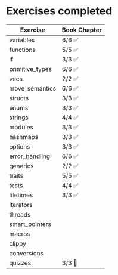 # Exercises completed

| Exercise        | Book Chapter           |
| --------------- | ---------------------- |
| variables       | 6/6 :white_check_mark: |
| functions       | 5/5 :white_check_mark: |
| if              | 3/3 :white_check_mark: |
| primitive_types | 6/6 :white_check_mark: |
| vecs            | 2/2 :white_check_mark: |
| move_semantics  | 6/6 :white_check_mark: |
| structs         | 3/3 :white_check_mark: |
| enums           | 3/3 :white_check_mark: |
| strings         | 4/4 :white_check_mark: |
| modules         | 3/3 :white_check_mark: |
| hashmaps        | 3/3 :white_check_mark: |
| options         | 3/3 :white_check_mark: |
| error_handling  | 6/6 :white_check_mark: |
| generics        | 2/2 :white_check_mark: |
| traits          | 5/5 :white_check_mark: |
| tests           | 4/4 :white_check_mark: |
| lifetimes       | 3/3 :white_check_mark: |
| iterators       |                        |
| threads         |                        |
| smart_pointers  |                        |
| macros          |                        |
| clippy          |                        |
| conversions     |                        |
| quizzes         | 3/3 :partying_face:    |

